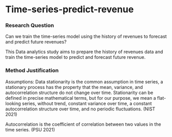 # Time-series-predict-revenue
<h3>Research Question</h3>
<p>Can we train the time-series model using the history of revenues to forecast and predict future revenues?

<p>This Data analytics study aims to prepare the history of revenues data and train the time-series model to predict and forecast future revenue.

<h3>Method Justification</h3>
<p>Assumptions: Data stationarity is the common assumption in time series, a stationary process has the property that the mean, variance, and autocorrelation structure do not change over time. Stationarity can be defined in precise mathematical terms, but for our purpose, we mean a flat-looking series, without trend, constant variance over time, a constant autocorrelation structure over time, and no periodic fluctuations. (NIST 2021)

<p>Autocorrelation is the coefficient of correlation between two values in the time series. (PSU 2021)
